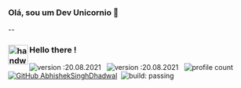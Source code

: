 ### Olá, sou um Dev Unicornio 🦄

--


### <img alt="handwavegif" src="https://user-images.githubusercontent.com/39513876/112366216-8cfe7400-8cfe-11eb-8116-7d3dbae20e97.gif" width='40' align="left"/> Hello there !
![version :20.08.2021](https://img.shields.io/badge/version-25.03.2021-informational) &nbsp;
![version :20.08.2021](https://img.shields.io/badge/version-20.08.2021-informational) &nbsp;
![profile count](https://komarev.com/ghpvc/?username=vinidyoxes&color=red)&nbsp;
[![GitHub AbhishekSinghDhadwal](https://img.shields.io/github/followers/vinidyoxes?label=follow&style=social)](https://github.com/vinidyoxes)&nbsp;
![build: passing](https://img.shields.io/badge/build-passing-success)
